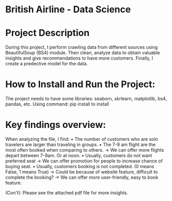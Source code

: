 # British Airline - Data Science 

# Project Description

During this project, I perform crawling data from different sources using BeautifulSoup (BS4) module.
Then clean, analyze data to obtain valuable insights and give recommendations to have more customers.
Finally, I create a predective model for the data. 

# How to Install and Run the Project:

The project needs to have some libraries: seaborn, skrlearn, matplotlib, bs4, pandas, etc. 
Using command: pip install <name> to install

# Key findings overview:

When analyzing the file, I find:
• The number of customers who are solo travelers are larger than traveling in groups.
• The 7-9 am flight are the most often booked when comparing to others.
-> We can offer more flights depart between 7-9am. Or at noon.
• Usually, customers do not want preferred seat
-> We can offer promotion for people to increase chance of buying seat.
• Usually, customers booking is not completed. (0 means False, 1 means True)
-> Could be because of website feature, difficult to complete the booking? -> We can offer more user-friendly, easy to book feature.

(Con't): Please see the attached pdf file for more insights.
